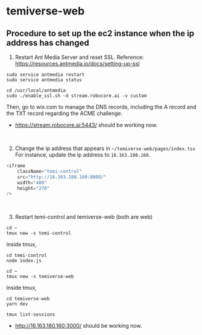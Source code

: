 # temiverse-web
## Procedure to set up the ec2 instance when the ip address has changed
1. Restart Ant Media Server and reset SSL.
Reference: https://resources.antmedia.io/docs/setting-up-ssl

```
sudo service antmedia restart
sudo service antmedia status
```

```
cd /usr/local/antmedia
sudo ./enable_ssl.sh -d stream.robocore.ai -v custom
```
Then, go to wix.com to manage the DNS records, including the A record and the TXT record regarding the ACME challenge.

- https://stream.robocore.ai:5443/ should be working now.

<br>

2. Change the ip address that appears in `~/temiverse-web/pages/index.tsx`
For instance, update the ip address to `16.163.180.160`.
```js
<iframe
    className="temi-control"
    src="http://16.163.180.160:8000/"
    width="480"
    height="270"
/>
```

<br>

3. Restart temi-control and temiverse-web (both are web) 
```
cd ~
tmux new -s temi-control
```
Inside tmux,
```
cd temi-control
node index.js
```

```
cd ~
tmux new -s temiverse-web
```
Inside tmux,
```
cd temiverse-web
yarn dev
```

```
tmux list-sessions
```

- http://16.163.180.160:3000/ should be working now.
